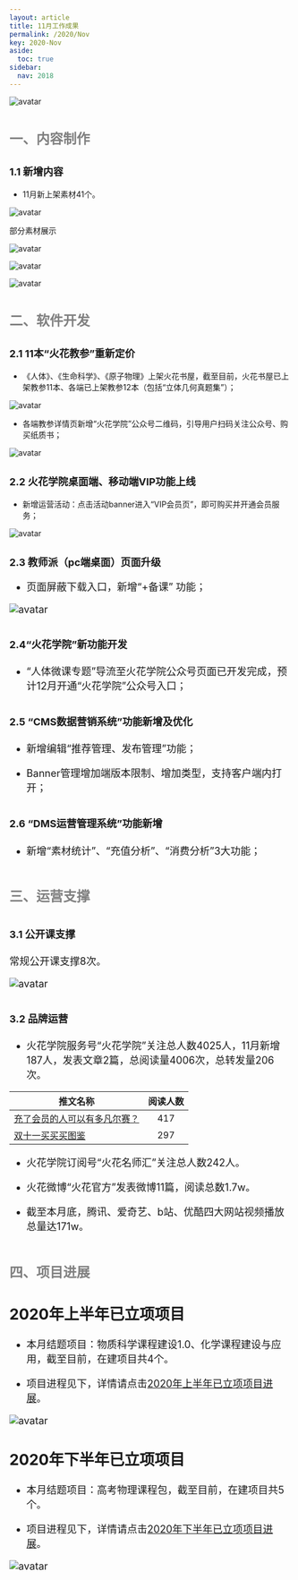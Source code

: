 ```yaml
---
layout: article
title: 11月工作成果
permalink: /2020/Nov
key: 2020-Nov
aside:
  toc: true
sidebar:
  nav: 2018
---
```



<bro/><bro/>

![avatar](images/20201101.png)

# <font size="5" color="gray">一、内容制作</font>

## <font size="4" >1.1 新增内容</font>

- 11月新上架素材41个。

![avatar](images/20201102.png)

部分素材展示

![avatar](images/20201103.png)

![avatar](images/20201104.png)

![avatar](images/20201105.png)

# <font size="5" color="gray">二、软件开发</font>

## <font size="4" >2.1 11本“火花教参”重新定价</font>

- 《人体》、《生命科学》、《原子物理》上架火花书屋，截至目前，火花书屋已上架教参11本、各端已上架教参12本（包括“立体几何真题集”）；

![avatar](images/20201110.png)

- 各端教参详情页新增“火花学院”公众号二维码，引导用户扫码关注公众号、购买纸质书；

![avatar](images/20201106.png)

## <font size="4" >2.2 火花学院桌面端、移动端VIP功能上线</font>

- 新增运营活动：点击活动banner进入“VIP会员页”，即可购买并开通会员服务；

![avatar](images/20201107.png)

## <font size="4" >2.3 教师派（pc端桌面）页面升级
  
- 页面屏蔽下载入口，新增“+备课” 功能；

![avatar](images/20201108.png)

## <font size="4" >2.4“火花学院”新功能开发</font>
  
- “人体微课专题”导流至火花学院公众号页面已开发完成，预计12月开通“火花学院”公众号入口；

## <font size="4" >2.5 “CMS数据营销系统”功能新增及优化</font>

- 新增编辑“推荐管理、发布管理”功能；

- Banner管理增加端版本限制、增加类型，支持客户端内打开；

## <font size="4" >2.6 “DMS运营管理系统”功能新增</font>

- 新增“素材统计”、“充值分析”、“消费分析”3大功能；

# <font size="5" color="gray">三、运营支撑</font>

## <font size="4" >3.1 公开课支撑</font>

常规公开课支撑8次。

![avatar](images/20201118.png)

## <font size="4" >3.2 品牌运营</font>

- 火花学院服务号“火花学院”关注总人数4025人，11月新增187人，发表文章2篇，总阅读量4006次，总转发量206次。

| 推文名称 |  阅读人数  | 
|-------------|:------:|
[充了会员的人可以有多凡尔赛？](https://mp.weixin.qq.com/s/BRLbmWkFekDwl6mnYe5dHw)|	417|
[双十一买买买图鉴](https://mp.weixin.qq.com/s/IxpUz3iSpMU2V1t2bAL_uA)|	297|

- 火花学院订阅号“火花名师汇”关注总人数242人。

- 火花微博“火花官方”发表微博11篇，阅读总数1.7w。

- 截至本月底，腾讯、爱奇艺、b站、优酷四大网站视频播放总量达171w。

# <font size="5" color="gray">四、项目进展</font>

## 2020年上半年已立项项目

- 本月结题项目：物质科学课程建设1.0、化学课程建设与应用，截至目前，在建项目共4个。

- 项目进程见下，详情请点击[2020年上半年已立项项目进展](https://github.com/Xiyue-team/doc_monthlyreport/blob/master/project/2020/Nov.md)。
 
![avatar](images/202011119.png)

## 2020年下半年已立项项目

- 本月结题项目：高考物理课程包，截至目前，在建项目共5个。

- 项目进程见下，详情请点击[2020年下半年已立项项目进展](https://github.com/Xiyue-team/doc_monthlyreport/blob/master/project/2020/Nov.md)。
 
![avatar](images/20201120.png)


